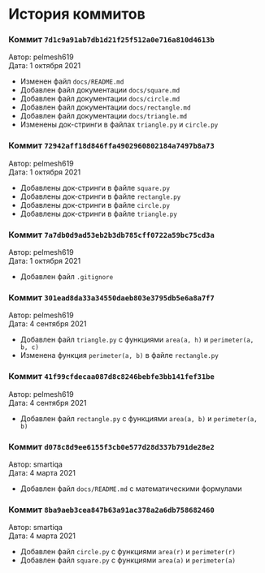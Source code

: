 # История коммитов

### Коммит ``7d1c9a91ab7db1d21f25f512a0e716a810d4613b``
Автор: pelmesh619\
Дата: 1 октября 2021
* Изменен файл ``docs/README.md``
* Добавлен файл документации ``docs/square.md``
* Добавлен файл документации ``docs/circle.md``
* Добавлен файл документации ``docs/rectangle.md``
* Добавлен файл документации ``docs/triangle.md``
* Изменены док-стринги в файлах ``triangle.py`` и ``circle.py``


### Коммит ``72942aff18d846ffa4902960802184a7497b8a73``
Автор: pelmesh619\
Дата: 1 октября 2021
* Добавлены док-стринги в файле ``square.py``
* Добавлены док-стринги в файле ``rectangle.py``
* Добавлены док-стринги в файле ``circle.py``
* Добавлены док-стринги в файле ``triangle.py``


### Коммит ``7a7db0d9ad53eb2b3db785cff0722a59bc75cd3a``
Автор: pelmesh619\
Дата: 1 октября 2021
* Добавлен файл ``.gitignore``


### Коммит ``301ead8da33a34550daeb803e3795db5e6a8a7f7``
Автор: pelmesh619\
Дата: 4 сентября 2021
* Добавлен файл ``triangle.py`` с функциями ``area(a, h)`` и ``perimeter(a, b, c)``
* Изменена функция ``perimeter(a, b)`` в файле ``rectangle.py``


### Коммит ``41f99cfdecaa087d8c8246bebfe3bb141fef31be``
Автор: pelmesh619\
Дата: 4 сентября 2021
* Добавлен файл ``rectangle.py`` с функциями ``area(a, b)`` и ``perimeter(a, b)``


### Коммит ``d078c8d9ee6155f3cb0e577d28d337b791de28e2``
Автор: smartiqa\
Дата: 4 марта 2021
* Добавлен файл ``docs/README.md`` с математическими формулами


### Коммит ``8ba9aeb3cea847b63a91ac378a2a6db758682460``
Автор: smartiqa\
Дата: 4 марта 2021
* Добавлен файл ``circle.py`` с функциями ``area(r)`` и ``perimeter(r)``
* Добавлен файл ``square.py`` с функциями ``area(a)`` и ``perimeter(a)``


